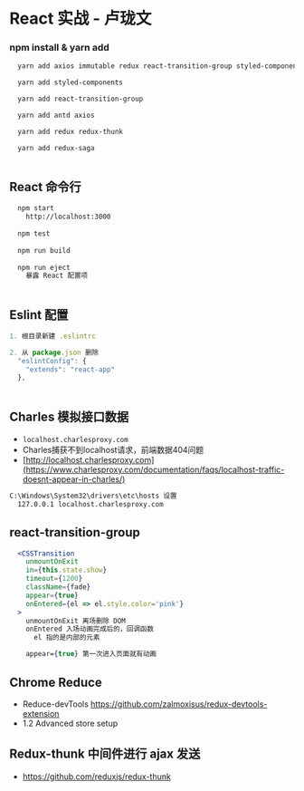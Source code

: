 # React 实战 - 卢珑文

### npm install & yarn add
```bash
  yarn add axios immutable redux react-transition-group styled-components redux-thunk

  yarn add styled-components

  yarn add react-transition-group

  yarn add antd axios

  yarn add redux redux-thunk

  yarn add redux-saga
  
```

## React 命令行

```bash
  npm start
    http://localhost:3000
  
  npm test
  
  npm run build
  
  npm run eject
    暴露 React 配置项
  
```


## Eslint 配置
```jsx
1. 根目录新建 .eslintrc

2. 从 package.json 删除 
  "eslintConfig": {
    "extends": "react-app"
  },
  

```


## Charles 模拟接口数据
* ` localhost.charlesproxy.com `
* Charles捕获不到localhost请求，前端数据404问题
* [http://localhost.charlesproxy.com](https://www.charlesproxy.com/documentation/faqs/localhost-traffic-doesnt-appear-in-charles/)
```bash
C:\Windows\System32\drivers\etc\hosts 设置
  127.0.0.1 localhost.charlesproxy.com  
```


## react-transition-group

```jsx harmony
  <CSSTransition
    unmountOnExit
    in={this.state.show}
    timeout={1200}
    className={fade}
    appear={true}
    onEntered={el => el.style.color='pink'}
  >
    unmountOnExit 离场删除 DOM
    onEntered 入场动画完成后的，回调函数
      el 指的是内部的元素

    appear={true} 第一次进入页面就有动画

```


## Chrome Reduce
* Reduce-devTools https://github.com/zalmoxisus/redux-devtools-extension
* 1.2 Advanced store setup


## Redux-thunk 中间件进行 ajax 发送
* https://github.com/reduxjs/redux-thunk
